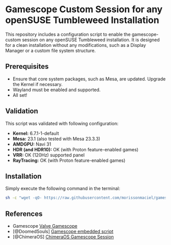 # Gamescope Custom Session for any openSUSE Tumbleweed Installation

This repository includes a configuration script to enable the gamescope-custom session on any openSUSE Tumbleweed installation. It is designed for a clean installation without any modifications, such as a Display Manager or a custom file system structure.

## Prerequisites
- Ensure that core system packages, such as Mesa, are updated. Upgrade the Kernel if necessary.
- Wayland must be enabled and supported.
- All set!

## Validation
This script was validated with following configuration:
- **Kernel:** 6.7.1-1-default
- **Mesa:** 23.1 (also tested with Mesa 23.3.3)
- **AMDGPU:** Navi 31
- **HDR (and HDR10):** OK (with Proton feature-enabled games)
- **VRR:** OK (120Hz) supported panel
- **RayTracing:** OK (with Proton feature-enabled games)

## Installation
Simply execute the following command in the terminal:

```bash
sh -c "wget -qO- https://raw.githubusercontent.com/morissonmaciel/gamescope-session/main/web_setup.sh && cd \$HOME/.gamescope-setup && bash setup.sh"
```

## References
- Gamescope [Valve Gamescope](https://github.com/ValveSoftware/gamescope)
- [@DoomedSouls] [Gamescope embedded script](https://gist.github.com/DoomedSouls/e4015dffc08963a57c6adf3066f5a486)
- [@ChimeraOS] [ChimeraOS Gamescope Session](https://github.com/ChimeraOS/gamescope-session)
